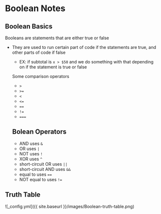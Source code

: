 # Boolean Notes
## Boolean Basics

Booleans are statements that are either true or false
- They are used to run certain part of code if the statements are true, and other parts of code if false
  - EX: if subtotal is `x > $50` and we do something with that depending on if the statement is true or false
  
  Some comparison operators
   - `>`
   - `>=`
   - `<`
   - `<=`
   - `==`
   - `!=`
   - `===`
   
   ## Bolean Operators
     - AND uses `&`
     - OR uses `|`
     - NOT uses `!`
     - XOR uses `^`
     - short-circuit OR uses `||`
     - short-circuit AND uses `&&`
     - equal to uses `==`
     - NOT equal to uses `!=`

## Truth Table


![_config.yml]({{ site.baseurl }}/images/Boolean-truth-table.png)

